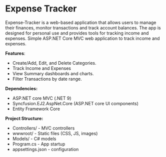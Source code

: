 # Expense Tracker
Expense-Tracker is a web-based application that allows users to manage their finances, monitor transactions and track account balances. The app is designed for personal use and provides tools for tracking income and expenses.
Simple ASP.NET Core MVC web application to track income and expenses.

**Features**:
- Create/Add, Edit, and Delete Categories.
- Track Income and Expenses
- View Summary dashboards and charts.
- Filter Transactions by date range.

**Dependencies:**
- ASP.NET core MVC (.NET 9)
- Syncfusion.EJ2.AspNet.Core (ASP.NET core UI components)
- Entity Framework Core

**Project Structure:**
- Controllers/ - MVC controllers
- wwwroot/ - Static files (CSS, JS, images)
- Models/ - C# models
- Program.cs - App startup
- appsettings.json - configuration



